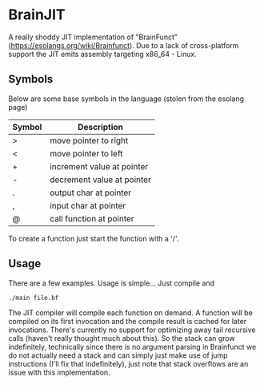 # BrainJIT
A really shoddy JIT implementation of "BrainFunct" (https://esolangs.org/wiki/Brainfunct). Due to a lack of cross-platform support the JIT emits assembly targeting 
x86_64 - Linux.

## Symbols
Below are some base symbols in the language (stolen from the esolang page)

| Symbol | Description                  |
| ------ | ---------------------------- |
|   >    |  move pointer to right       |
|   <    |  move pointer to left        |
|   +    |  increment value at pointer  |
|   -    |  decrement value at pointer  |
|   .    |  output char at pointer      |
|   ,    |  input char at pointer       |
|   @    |  call function at pointer    |

To create a function just start the function with a '/'.

## Usage
There are a few examples. Usage is simple... Just compile and

```sh
./main file.bf
```

The JIT compiler will compile each function on demand. A function will be compiled on its first invocation and the compile result is cached for later invocations. There's currently no support
for optimizing away tail recursive calls (haven't really thought much about this). So the stack can grow indefinitely, technically since there is no argument parsing in Brainfunct we do not actually
need a stack and can simply just make use of jump instructions (I'll fix that indefinitely), just note that stack overflows are an issue with this implementation.